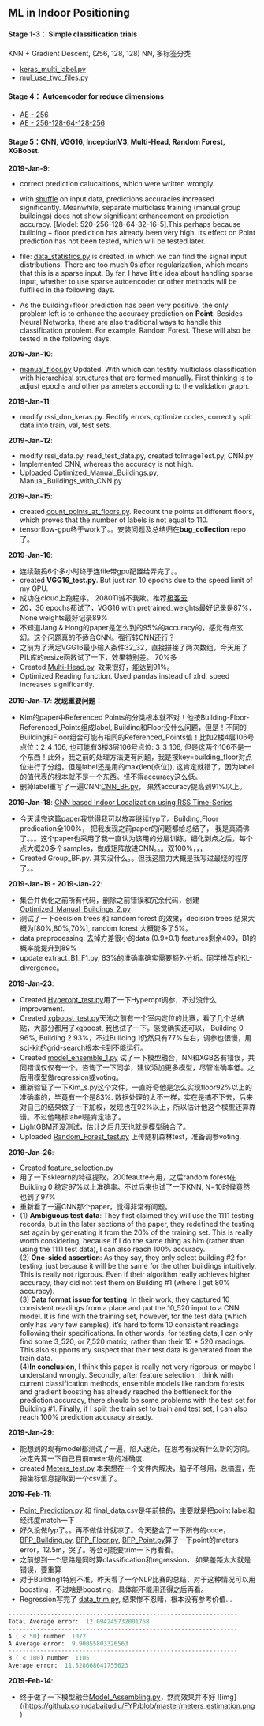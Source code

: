 ## ML in Indoor Positioning

#### Stage 1-3： Simple classification trials
KNN + Gradient Descent, (256, 128, 128) NN, 多标签分类
- [keras_multi_label.py](https://github.com/dabaitudiu/FYP/blob/master/Stage1_3/keras_mul_label.py)
- [mul_use_two_files.py](https://github.com/dabaitudiu/FYP/blob/master/Stage4/mul_use_two_file.py)

#### Stage 4： Autoencoder for reduce dimensions
- [AE - 256](https://github.com/dabaitudiu/FYP/blob/master/Stage4/AE_single.py)
- [AE - 256-128-64-128-256](https://github.com/dabaitudiu/FYP/blob/master/Stage4/AE_64to118.py)

#### Stage 5：CNN, VGG16, InceptionV3, Multi-Head, Random Forest, XGBoost.
**2019-Jan-9**: 
- correct prediction calucaltions, which were written wrongly.

- with [shuffle](https://github.com/dabaitudiu/FYP/blob/master/Stage4/breakthrough_shuffle.py) on input data, predictions accuracies increased significantly. Meanwhile, separate multiclass training (manual group buildings) does not show significant enhancement on prediction accuracy. [Model: 520-256-128-64-32-16-5].This perhaps because building + floor prediction has already been very high. Its effect on Point prediction has not been tested, which will be tested later. 

- file: [data_statistics.py](https://github.com/dabaitudiu/FYP/blob/master/data_statistics) is created, in which we can find the signal input distributions. There are too much 0s after regularization, which means that this is a sparse input. By far, I have little idea about handling sparse input, whether to use sparse autoencoder or other methods will be fulfilled in the following days.

- As the building+floor prediction has been very positive, the only problem left is to enhance the accuracy prediction on **Point**. Besides Neural Networks, there are also traditional ways to handle this classification problem. For example, Random Forest. These will also be tested in the following days. 

**2019-Jan-10**: 
- [manual_floor.py](https://github.com/dabaitudiu/FYP/blob/master/Stage4/manual_floor.py) Updated. With which can testify multiclass classification with hierarchical structures that are formed manually. First thinking is to adjust epochs and other parameters according to the validation graph. 

**2019-Jan-11**:
- modify rssi_dnn_keras.py. Rectify errors, optimize codes, correctly split data into train, val, test sets.

**2019-Jan-12**:
- modify rssi_data.py, read_test_data.py, created toImageTest.py, CNN.py
- Implemented CNN, whereas the accuracy is not high.
- Uploaded Optimized_Manual_Buildings.py, Manual_Buildings_with_CNN.py

**2019-Jan-15**:
- created [count_points_at_floors.py](https://github.com/dabaitudiu/FYP/blob/master/count_points_at_floors.py). Recount the points at different floors, which proves that the number of labels is not equal to 110.
- tensorflow-gpu终于work了。。安装问题及总结归在**bug_collection** repo了。

**2019-Jan-16**:
- 连续鼓捣6个多小时终于连file带gpu配置给弄完了。。
- created **VGG16_test.py**. But just ran 10 epochs due to the speed limit of my GPU.
- 成功在cloud上跑程序。 2080Ti诚不我欺。推荐[极客云](http://www.jikecloud.net/register.html?iid=nxjgaUz3gadPt2hzEBR8ig==).
- 20，30 epochs都试了，VGG16 with pretrained_weights最好记录是87%， None weights最好记录89%
- 不知道Jang & Hong的paper是怎么到的95%的accuracy的，感觉有点玄幻。这个问题真的不适合CNN。强行转CNN还行？
- 之前为了满足VGG16最小输入条件32_32，直接拼接了两次数组，今天用了PIL库的resize函数试了一下，效果特别差。 70%多
- Created [Multi-Head.py](https://github.com/dabaitudiu/FYP/blob/master/Multi_Head.py). 效果很好，能达到91%。
- Optimized Reading function. Used pandas instead of xlrd, speed increases significantly.

**2019-Jan-17**:
**发现重要问题**： 
- Kim的paper中Referenced Points的分类根本就不对！他按Building-Floor-Referenced_Points组成label, Building和Floor没什么问题，但是！不同的Building和Floor组合可能有相同的Referenced_Points值！比如2楼4层106号点位：2_4_106, 也可能有3楼3层106号点位: 3_3_106, 但是这两个106不是一个东西！此外，我之前的处理方法更有问题，我是按key=building_floor对点位进行了分组，但是label还是用的max(len(点位)), 这肯定就错了，因为label的值代表的根本就不是一个东西。怪不得accuracy这么低。
- 删掉label重写了一遍CNN:[CNN_BF.py](https://github.com/dabaitudiu/FYP/blob/master/CNN_BF.py)， 果然accuracy提高到91%以上。

**2019-Jan-18**:
[CNN based Indoor Localization using RSS Time-Series](https://www.researchgate.net/publication/325678644_CNN_based_Indoor_Localization_using_RSS_Time-Series)
- 今天读完这篇paper我觉得我可以放弃继续fyp了。Building,Floor predication全100%， 把我发现之前paper的问题都给总结了， 我是真滴佛了。。。这个paper也采用了我一直认为该用的分层训练，细化到点之后，每个点大概20多个samples，做成矩阵放进CNN。。。双100%，，，
- Created Group_BF.py. 其实没什么。。但我这脑力大概是我写过最绕的程序了。。

**2019-Jan-19 - 2019-Jan-22**:
- 集合并优化之前所有代码，删除之前错误和冗余代码，创建[Optimized_Manual_Buildings_2.py](https://github.com/dabaitudiu/FYP/blob/master/Optimized_Manual_Buildings_2.py)
- 测试了一下decision trees 和 random forest 的效果，decision trees 结果大概为[80%,80%,70%], random forest 大概能多了5%。
- data preprocessing: 去掉方差很小的data (0.9*0.1) features剩余409，B1的概率能提升到89%
- update extract_B1_F1.py, 83%的准确率确实需要额外分析。同学推荐的KL-divergence。

**2019-Jan-23**:
- Created [Hyperopt_test.py](https://github.com/dabaitudiu/FYP/blob/master/Hyperopt_test.py)用了一下Hyperopt调参，不过没什么improvement.
- Created [xgboost_test.py](https://github.com/dabaitudiu/FYP/blob/master/xgboost_test.py)天池之前有一个室内定位的比赛，看了几个总结贴，大部分都用了xgboost, 我也试了一下。感觉确实还可以， Building 0 96%, Building 2 93%，不过Building 1仍然只有77%左右，调参也很慢，用sci-kit的grid-search根本卡到不能运行。
- Created [model_ensemble_1.py](https://github.com/dabaitudiu/FYP/blob/master/model_ensemble_1.py) 试了一下模型融合，NN和XGB各有错误，共同错误仅仅有一个。咨询了一下同学，建议添加更多模型，尽管准确率低。之后用模型做regression或voting。
- 重新验证了一下Kim_s.py这个文件，一直好奇他是怎么实现floor92%以上的准确率的，毕竟有一个是83%. 数据处理的太不一样，实在是搞不下去，后来对自己的结果做了一下加权，发现也在92%以上，所以估计他这个模型还算靠谱。不过他瞎标label是肯定错了。
- LightGBM还没测试，估计之后几天也就是模型融合了。
- Uploaded [Random_Forest_test.py](https://github.com/dabaitudiu/FYP/blob/master/Random_Forest_test.py) 上传随机森林test，准备调参voting.

**2019-Jan-26**:
- Created [feature_selection.py](https://github.com/dabaitudiu/FYP/blob/master/feature_selection.py)
- 用了一下sklearn的特征提取，200feautre有用，之后random forest在Building 0 稳定97%以上准确率。不过后来也试了一下KNN, N=10时候竟然也到了97%
- 重新看了一遍CNN那个paper，觉得非常有问题。
- (1) **Ambiguous test data**: They first claimed they will use the 1111 testing records, but in the later sections of the paper, they redefined the testing set again by generating it from the 20% of the training set. This is really worth considering, because if I do the same thing as him (rather than using the 1111 test data), I can also reach 100% accuracy. <br/> (2) **One-sided assertion**: As they say, they only select building #2 for testing, just because it will be the same for the other buildings intuitively. This is really not rigorous. Even if their algorithm really achieves higher accuracy, they did not test them on Building #1 (where I get 80% accuracy).<br/> (3) **Data format issue for testing**: In their work, they captured 10 consistent readings from a place and put the 10_520 input to a CNN model. It is fine with the training set, however, for the test data (which only has very few samples), it’s hard to form 10 consistent readings following their specifications. In other words, for testing data, I can only find some 3_520, or 7_520 matrix, rather than their 10 * 520 readings. This also supports my suspect that their test data is generated from the train data.<br/> (4)**In conclusion**, I think this paper is really not very rigorous, or maybe I understand wrongly. Secondly, after feature selection, I think with current classification methods, ensemble models like random forests and gradient boosting has already reached the bottleneck for the prediction accuracy, there should be some problems with the test set for Building #1. Finally, if I split the train set to train and test set, I can also reach 100% prediction accuracy already. 

**2019-Jan-29**:
- 能想到的现有model都测试了一遍，陷入迷茫，在思考有没有什么新的方向。决定先算一下自己目前meter级的准确度.
- created [Meters_test.py](https://github.com/dabaitudiu/FYP/blob/master/Meters_test.py) 本来想在一个文件内解决，脑子不够用，总搞混，先把坐标信息提取到一个csv里了。

**2019-Feb-11**:
- [Point_Prediction.py](https://github.com/dabaitudiu/FYP/blob/master/Point_Prediction.py) 和 final_data.csv是年前搞的，主要就是把point label和经纬度match一下
- 好久没做fyp了。。再不做估计就凉了。今天整合了一下所有的code，[BFP_Building.py](https://github.com/dabaitudiu/FYP/blob/master/BFP_Building.py), [BFP_Floor.py](https://github.com/dabaitudiu/FYP/blob/master/BFP_Floor.py), [BFP_Point.py](https://github.com/dabaitudiu/FYP/blob/master/BFP_Point.py)算了一下point的meters error，12.5m，哭了。等会可能要trim一下再看看。
- 之前想到一个思路是同时算classification和regression， 如果差距太大就是错误，要重算
- 对于Building1特别不准，昨天看了一个NLP比赛的总结，对于这种情况可以用boosting，不过啥是boosting，具体能不能用还得之后再看。
- Regression写完了 [data_trim.py](https://github.com/dabaitudiu/FYP/blob/master/data_trim.py), 结果惨不忍睹，根本没有参考价值...
```python
-----------------------------------------------------------------
Total Average error:  12.094245732001768
-----------------------------------------------------------------
A ( < 50) number  1072
A Average error:  9.90055803326563
-----------------------------------------------------------------
B ( < 100) number  1105
Average error:  11.528668641755623
```

**2019-Feb-14**:
- 终于做了一下模型融合[Model_Assembling.py](https://github.com/dabaitudiu/FYP/blob/master/Model_Assembling.py)，然而效果并不好
![img]((https://github.com/dabaitudiu/FYP/blob/master/meters_estimation.png)
